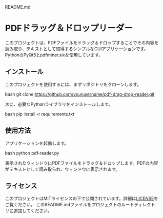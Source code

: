 
README.md
# PDFドラッグ＆ドロップリーダー

このプロジェクトは、PDFファイルをドラッグ＆ドロップすることでその内容を読み取り、テキストとして取得するシンプルなGUIアプリケーションです。PythonのPyQt5とpdfminer.sixを使用しています。

## インストール

このプロジェクトを使用するには、まずリポジトリをクローンします。

bash
git clone https://github.com/yourusername/pdf-drag-drop-reader.git

次に、必要なPythonライブラリをインストールします。

bash
pip install -r requirements.txt

## 使用方法

アプリケーションを起動します。

bash
python pdf-reader.py

表示されたウィンドウにPDFファイルをドラッグ＆ドロップします。PDFの内容がテキストとして読み取られ、ウィンドウに表示されます。

## ライセンス

このプロジェクトはMITライセンスの下で公開されています。詳細は[LICENSE](LICENSE)をご覧ください。
このREADME.mdファイルをプロジェクトのルートディレクトリに追加してください。
